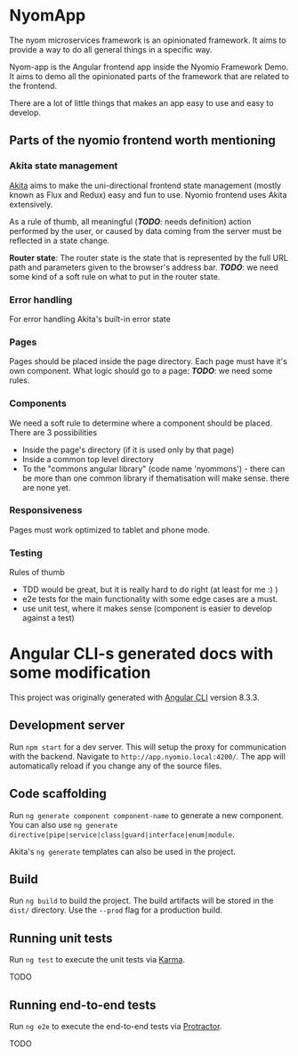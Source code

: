 # NyomApp

The nyom microservices framework is an opinionated framework. It aims to provide a way to do all general things in a specific way.

Nyom-app is the Angular frontend app inside the Nyomio Framework Demo. It aims to demo all the opinionated parts of the 
framework that are related to the frontend.

There are a lot of little things that makes an app easy to use and easy to develop.

## Parts of the nyomio frontend worth mentioning

### Akita state management
[Akita](https://github.com/datorama/akita) aims to make the uni-directional frontend state management 
(mostly known as Flux and Redux) easy and fun to use. Nyomio frontend uses Akita extensively.

As a rule of thumb, all meaningful (**_TODO_**: needs definition) action performed by the user, or caused by data coming from the server
 must be reflected in a state change.
 
**Router state**: The router state is the state that is represented by the full URL path and parameters given to the browser's address bar.
**_TODO_**: we need some kind of a soft rule on what to put in the router state.

### Error handling
For error handling Akita's built-in error state 

### Pages
Pages should be placed inside the page directory. Each page must have it's own component.
What logic should go to a page: **_TODO_**: we need some rules.

### Components
We need a soft rule to determine where a component should be placed. There are 3 possibilities
 - Inside the page's directory (if it is used only by that page)
 - Inside a common top level directory
 - To the "commons angular library" (code name 'nyommons') - there can be more than one common library if thematisation will make sense.
 there are none yet.
 
### Responsiveness
Pages must work optimized to tablet and phone mode. 
 
### Testing
Rules of thumb
 - TDD would be great, but it is really hard to do right (at least for me :) )
 - e2e tests for the main functionality with some edge cases are a must.
 - use unit test, where it makes sense (component is easier to develop against a test)
 
# Angular CLI-s generated docs with some modification
This project was originally generated with [Angular CLI](https://github.com/angular/angular-cli) version 8.3.3.

## Development server

Run `npm start` for a dev server. This will setup the proxy for communication with the backend.
Navigate to `http://app.nyomio.local:4200/`. The app will automatically reload if you change any of the source files.

## Code scaffolding

Run `ng generate component component-name` to generate a new component. You can also use `ng generate directive|pipe|service|class|guard|interface|enum|module`.

Akita's `ng generate` templates can also be used in the project.

## Build

Run `ng build` to build the project. The build artifacts will be stored in the `dist/` directory. Use the `--prod` flag for a production build.

## Running unit tests

Run `ng test` to execute the unit tests via [Karma](https://karma-runner.github.io).

TODO

## Running end-to-end tests

Run `ng e2e` to execute the end-to-end tests via [Protractor](http://www.protractortest.org/).

TODO
